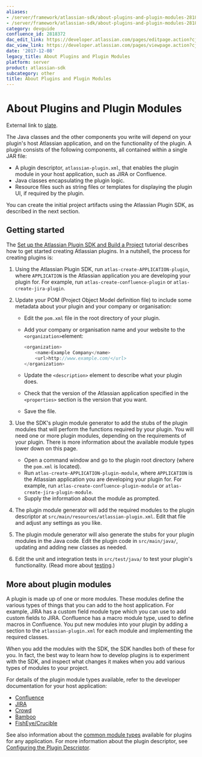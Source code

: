 ```yaml
---
aliases:
- /server/framework/atlassian-sdk/about-plugins-and-plugin-modules-2818372.html
- /server/framework/atlassian-sdk/about-plugins-and-plugin-modules-2818372.md
category: devguide
confluence_id: 2818372
dac_edit_link: https://developer.atlassian.com/pages/editpage.action?cjm=wozere&pageId=2818372
dac_view_link: https://developer.atlassian.com/pages/viewpage.action?cjm=wozere&pageId=2818372
date: '2017-12-08'
legacy_title: About Plugins and Plugin Modules
platform: server
product: atlassian-sdk
subcategory: other
title: About Plugins and Plugin Modules
---
```

# About Plugins and Plugin Modules

External link to <a href="http://www.slate.com/" class="external-link">slate</a>.

The Java classes and the other components you write will depend on your plugin's host Atlassian application, and on the functionality of the plugin. A plugin consists of the following components, all contained within a single JAR file:

-   A plugin descriptor, `atlassian-plugin.xml`, that enables the plugin module in your host application, such as JIRA or Confluence.
-   Java classes encapsulating the plugin logic.
-   Resource files such as string files or templates for displaying the plugin UI, if required by the plugin.

You can create the initial project artifacts using the Atlassian Plugin SDK, as described in the next section.

## Getting started

The [Set up the Atlassian Plugin SDK and Build a Project](/server/framework/atlassian-sdk/set-up-the-atlassian-plugin-sdk-and-build-a-project) tutorial describes how to get started creating Atlassian plugins. In a nutshell, the process for creating plugins is:

1.  Using the Atlassian Plugin SDK, run `atlas-create-APPLICATION-plugin`, where `APPLICATION` is the Atlassian application you are developing your plugin for. For example, run `atlas-create-confluence-plugin` or `atlas-create-jira-plugin`.
2.  Update your POM (Project Object Model definition file) to include some metadata about your plugin and your company or organisation:
    -   Edit the `pom.xml` file in the root directory of your plugin.
    -   Add your company or organisation name and your website to the `<organization>`element:

        ``` javascript
        <organization>
            <name>Example Company</name>
            <url>http://www.example.com/</url>
        </organization>
        ```

    -   Update the `<description>` element to describe what your plugin does.
    -   Check that the version of the Atlassian application specified in the `<properties>` section is the version that you want.
    -   Save the file.

3.  Use the SDK's plugin module generator to add the stubs of the plugin modules that will perform the functions required by your plugin. You will need one or more plugin modules, depending on the requirements of your plugin. There is more information about the available module types lower down on this page.
    -   Open a command window and go to the plugin root directory (where the `pom.xml` is located).
    -   Run `atlas-create-APPLICATION-plugin-module`, where `APPLICATION` is the Atlassian application you are developing your plugin for. For example, run `atlas-create-confluence-plugin-module` or `atlas-create-jira-plugin-module`.
    -   Supply the information about the module as prompted.
4.  The plugin module generator will add the required modules to the plugin descriptor at `src/main/resources/atlassian-plugin.xml`. Edit that file and adjust any settings as you like.
5.  The plugin module generator will also generate the stubs for your plugin modules in the Java code. Edit the plugin code in `src/main/java/`, updating and adding new classes as needed.
6.  Edit the unit and integration tests in `src/test/java/` to test your plugin's functionality. (Read more about [testing](/server/framework/atlassian-sdk/reloading-a-plugin-after-changes-2818373.html).)

## More about plugin modules

A plugin is made up of one or more modules. These modules define the various types of things that you can add to the host application. For example, JIRA has a custom field module type which you can use to add custom fields to JIRA. Confluence has a macro module type, used to define macros in Confluence. You put new modules into your plugin by adding a section to the `atlassian-plugin.xml` for each module and implementing the required classes.

When you add the modules with the SDK, the SDK handles both of these for you. In fact, the best way to learn how to develop plugins is to experiment with the SDK, and inspect what changes it makes when you add various types of modules to your project.

For details of the plugin module types available, refer to the developer documentation for your host application:

-   [Confluence](https://developer.atlassian.com/display/CONFDEV/Confluence+Plugin+Module+Types)
-   [JIRA](https://developer.atlassian.com/display/JIRADEV/About+JIRA+Plugin+Development)
-   [Crowd](https://developer.atlassian.com/display/CROWDDEV/Developing+Plugins+for+Crowd)
-   [Bamboo](https://developer.atlassian.com/display/BAMBOODEV/Bamboo+Plugin+Module+Types)
-   [FishEye/Crucible](https://developer.atlassian.com/display/FECRUDEV/Plugin+Module+Types)

See also information about the [common module types](/server/framework/atlassian-sdk/plugin-modules) available for plugins for any application. For more information about the plugin descriptor, see [Configuring the Plugin Descriptor](/server/framework/atlassian-sdk/configuring-the-plugin-descriptor).
